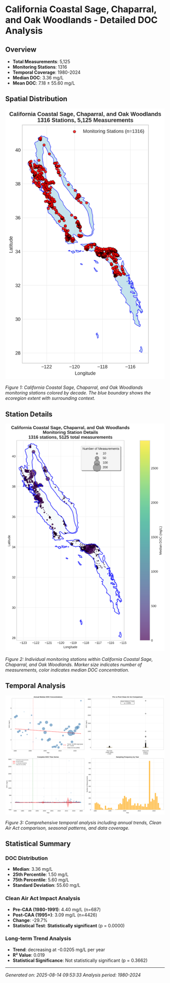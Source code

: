# California Coastal Sage, Chaparral, and Oak Woodlands - Detailed DOC Analysis

## Overview
- **Total Measurements**: 5,125
- **Monitoring Stations**: 1316
- **Temporal Coverage**: 1980-2024
- **Median DOC**: 3.36 mg/L
- **Mean DOC**: 7.18 ± 55.60 mg/L

## Spatial Distribution

![Ecoregion Overview](California_Coastal_Sage_Chaparral_and_Oak_Woodland_overview_map.png)

*Figure 1: California Coastal Sage, Chaparral, and Oak Woodlands monitoring stations colored by decade. The blue boundary shows the ecoregion extent with surrounding context.*

## Station Details

![Station Details](California_Coastal_Sage_Chaparral_and_Oak_Woodland_stations.png)

*Figure 2: Individual monitoring stations within California Coastal Sage, Chaparral, and Oak Woodlands. Marker size indicates number of measurements, color indicates median DOC concentration.*

## Temporal Analysis

![Time Series Analysis](California_Coastal_Sage_Chaparral_and_Oak_Woodland_timeseries.png)

*Figure 3: Comprehensive temporal analysis including annual trends, Clean Air Act comparison, seasonal patterns, and data coverage.*

## Statistical Summary

### DOC Distribution
- **Median**: 3.36 mg/L
- **25th Percentile**: 1.50 mg/L  
- **75th Percentile**: 5.60 mg/L
- **Standard Deviation**: 55.60 mg/L

### Clean Air Act Impact Analysis

- **Pre-CAA (1980-1991)**: 4.40 mg/L (n=687)
- **Post-CAA (1995+)**: 3.09 mg/L (n=4426)
- **Change**: -29.7%
- **Statistical Test**: **Statistically significant** (p = 0.0000)

### Long-term Trend Analysis

- **Trend**: decreasing at -0.0205 mg/L per year
- **R² Value**: 0.019
- **Statistical Significance**: Not statistically significant (p = 0.3662)


---
*Generated on: 2025-08-14 09:53:33*
*Analysis period: 1980-2024*
